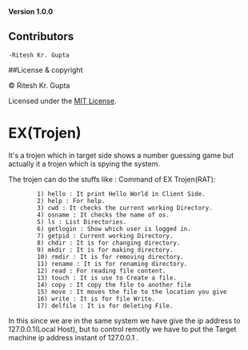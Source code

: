 **Version 1.0.0**

## Contributors

	-Ritesh Kr. Gupta

##License & copyright

© Ritesh Kr. Gupta

Licensed under the [MIT License](LICENSE.txt).


# EX(Trojen)
It's a trojen which in target side shows a number guessing game but actually it a trojen which is spying the system.


The trojen can do the stuffs like :
Command of EX Trojen(RAT):

            1) hello : It print Hello World in Client Side.
            2) help : For help.
            3) cwd : It checks the current working Directory.
            4) osname : It checks the name of os.
            5) ls : List Directories.
            6) getlogin : Show which user is logged in.
            7) getpid : Current working Directory.
            8) chdir : It is for changing directory.
            9) mkdir : It is for making directory.
            10) rmdir : It is for removing directory.
            11) rename : It is for renaming directory.
            12) read : For reading file content.
            13) touch : It is use to Create a file.
            14) copy : It copy the file to another file
            15) move : It moves the file to the location you give
            16) write : It is for file Write.
            17) delfile : It is for deleting File.


In this since we are in the same system we have give the ip address to 127.0.0.1(Local Host), but to control remotly we have to put the Target machine ip address instant of 127.0.0.1 .
